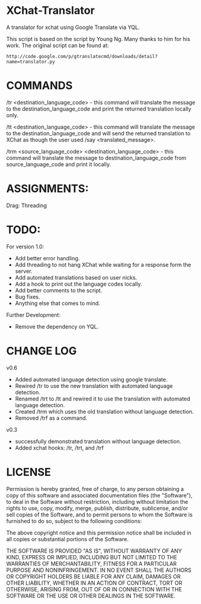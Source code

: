 XChat-Translator
================

A translator for xchat using Google Translate via YQL.

This script is based on the script by Young Ng.  Many thanks to him for his work.  The original script can be found at:

	http://code.google.com/p/gtranslatecmd/downloads/detail?name=translator.py

COMMANDS
========
/tr <destination_language_code> <message> - this command will translate the message to the destination_language_code and print the returned translation locally only.

/tt <destination_language_code> <message> - this command will translate the message to the destination_language_code and will send the returned translation to XChat as though the user used /say <translated_message>.

/trm <source_language_code> <destination_language_code> <message> - this command will translate the message to destination_language_code from source_language_code and print it locally.

ASSIGNMENTS:
============
Drag: Threading

TODO:
=====
For version 1.0:
- Add better error handling.
- Add threading to not hang XChat while waiting for a response form the server.
- Add automated translations based on user nicks.
- Add a hook to print out the language codes locally.
- Add better comments to the script.
- Bug fixes.
- Anything else that comes to mind.

Further Development:
- Remove the dependency on YQL.

CHANGE LOG
==========
v0.6
- Added automated language detection using google translate.
- Rewired /tr to use the new translation with automated language detection.
- Renamed /trt to /tt and rewired it to use the translation with automated language detection.
- Created /trm which uses the old translation without language detection.
- Removed /trf as a command.

v0.3
- successfully demonstrated translation without language detection.
- Added xchat hooks: /tr, /trt, and /trf

LICENSE
=======
Permission is hereby granted, free of charge, to any person obtaining a copy of this software and associated documentation files (the "Software"), to deal in the Software without restriction, including without limitation the rights to use, copy, modify, merge, publish, distribute, sublicense, and/or sell copies of the Software, and to permit persons to whom the Software is furnished to do so, subject to the following conditions:

The above copyright notice and this permission notice shall be included in all copies or substantial portions of the Software.

THE SOFTWARE IS PROVIDED "AS IS", WITHOUT WARRANTY OF ANY KIND, EXPRESS OR IMPLIED, INCLUDING BUT NOT LIMITED TO THE WARRANTIES OF MERCHANTABILITY, FITNESS FOR A PARTICULAR PURPOSE AND NONINFRINGEMENT. IN NO EVENT SHALL THE AUTHORS OR COPYRIGHT HOLDERS BE LIABLE FOR ANY CLAIM, DAMAGES OR OTHER LIABILITY, WHETHER IN AN ACTION OF CONTRACT, TORT OR OTHERWISE, ARISING FROM, OUT OF OR IN CONNECTION WITH THE SOFTWARE OR THE USE OR OTHER DEALINGS IN THE SOFTWARE.
